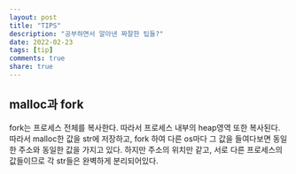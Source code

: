 ```yaml
---
layout: post
title: "TIPS"
description: "공부하면서 알아낸 짜잘한 팁들?"
date: 2022-02-23
tags: [tip]
comments: true
share: true
---
```

## malloc과 fork
fork는 프로세스 전체를 복사한다. 따라서 프로세스 내부의 heap영역 또한 복사된다.
따라서  malloc한 값을 str에 저장하고, fork 하여 다른 os마다 그 값을 들여다보면 동일한 주소와 동일한 값을 가지고 있다. 하지만 주소의 위치만 같고, 서로 다른 프로세스의 값들이므로 각 str들은 완벽하게 분리되어있다.